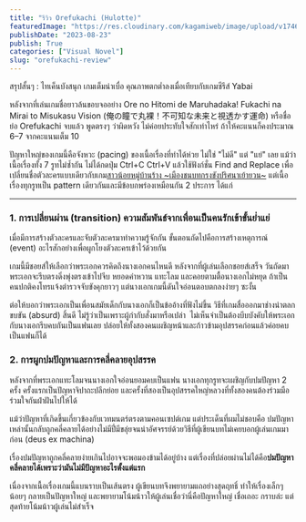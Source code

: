 ```yaml
---
title: "รีวิว Orefukachi (Hulotte)"
featuredImage: "https://res.cloudinary.com/kagamiweb/image/upload/v1746283866/blog.coregamehd.com/orefukachi-review.jpg"
publishDate: "2023-08-23"
publish: True
categories: ["Visual Novel"]
slug: "orefukachi-review"
---
```



สรุปสั้นๆ : ไทเค็นบังสนุก เกมเต็มน่าเบื่อ คุณภาพตกต่ำลงเมื่อเทียบกับเกมซีรีส์ Yabai

หลังจากที่เล่นเกมชื่อยาวล้นขอบจออย่าง Ore no Hitomi de Maruhadaka! Fukachi na Mirai to Misukasu Vision (俺の瞳で丸裸！不可知な未来と視透かす運命) หรือชื่อย่อ Orefukachi จบแล้ว พูดตรงๆ ว่าผิดหวัง ไม่ค่อยประทับใจสักเท่าไหร่ ถ้าให้คะแนนก็คงประมาณ 6–7 จากคะแนนเต็ม 10

ปัญหาใหญ่ของเกมนี้คือจังหวะ (pacing) ของเนื้อเรื่องที่ทำได้ห่วย ไม่ใช่ "ไม่ดี" แต่ "แย่" เลย แม้ว่าเนื้อเรื่องทั้ง 7 รูทไม่ซ้ำกัน ไม่ได้กดปุ่ม Ctrl+C Ctrl+V แล้วใช้ฟังก์ชั่น Find and Replace เพื่อเปลี่ยนชื่อตัวละครแบบเดียวกับเกม[สาวน้อยหมู่บ้านร้าง ~เมืองชนบทกรงขังปริศนาเย้ายวน~](https://vndb.org/v38037) แต่เนื้อเรื่องทุกรูทเป็น pattern เดียวกันและมีข้อบกพร่องเหมือนกัน 2 ประการ ได้แก่

---

### 1. การเปลี่ยนผ่าน (transition) ความสัมพันธ์จากเพื่อนเป็นคนรักเข้าขั้นย่ำแย่

เมื่อมีการสร้างตัวละครและจับตัวละครมาทำความรู้จักกัน ขั้นตอนถัดไปคือการสร้างเหตุการณ์ (event) อะไรสักอย่างเพื่อผูกโยงตัวละครเข้าไว้ด้วยกัน

เกมนี้มีชอยส์ให้เลือกว่าพระเอกควรคิดถึงนางเอกคนไหนดี หลังจากที่ผู้เล่นเลือกชอยส์เสร็จ วันถัดมาพระเอกจะรีบตรงดิ่งพุ่งตรงเข้าไปจีบ หยอดคำหวาน แทะโลม และคอยตามตื้อนางเอกไม่หยุด ถ้าเป็นคนปกติคงโทรแจ้งตำรวจจับขังคุกยาวๆ แต่นางเอกเกมนี้ดันใจอ่อนตอบตกลงง่ายๆ ซะงั้น

ต่อให้บอกว่าพระเอกเป็นเพื่อนสมัยเด็กกับนางเอกก็เป็นข้ออ้างที่ฟังไม่ขึ้น วิธีที่เกมสื่อออกมาช่างน่าตลกขบขัน (absurd) สิ้นดี ไม่รู้ว่าเป็นเพราะผู้กำกับสั่งมาหรือเปล่า  ไม่เห็นจำเป็นต้องบีบบังคับให้พระเอกกับนางเอกรีบคบกันเป็นแฟนเลย ปล่อยให้ทั้งสองคนเผชิญหน้าและก้าวข้ามอุปสรรคก่อนแล้วค่อยคบเป็นแฟนก็ได้

### 2. การผูกปมปัญหาและการคลี่คลายอุปสรรค

หลังจากที่พระเอกแทะโลมจนนางเอกใจอ่อนยอมคบเป็นแฟน นางเอกทุกรูทจะเผชิญกับปมปัญหา 2 ครั้ง ครั้งแรกเป็นปัญหาจิปาถะปลีกย่อย และครั้งที่สองเป็นอุปสรรคใหญ่หลวงที่ทั้งสองคนต้องร่วมมือร่วมใจกันฝ่าฝันไปให้ได้

แม้ว่าปัญหาที่เกิดขึ้นเกี่ยวข้องกับเวทมนตร์ตรงตามคอนเซปต์เกม แต่ประเด็นที่ผมไม่ชอบคือ ปมปัญหาเหล่านั้นกลับถูกคลี่คลายได้อย่างไม่มีปี่มีขลุ่ยจนน่าอัศจรรย์ด้วยวิธีที่ผู้เขียนบทไม่เคยบอกผู้เล่นเกมมาก่อน (deus ex machina)

เรื่องปมปัญหาถูกคลี่คลายง่ายเกินไปอาจจะพอมองข้ามได้อยู่บ้าง แต่เรื่องที่ปล่อยผ่านไม่ได้คือ**ปมปัญหาคลี่คลายได้เพราะว่ามันไม่มีปัญหาอะไรตั้งแต่แรก**

เนื่องจากเนื้อเรื่องเกมนี้แบนราบเป็นเส้นตรง ผู้เขียนบทจึงพยายามแถอย่างสุดฤทธิ์ ทำให้เรื่องเล็กๆ น้อยๆ กลายเป็นปัญหาใหญ่ และพยายามโน้มน้าวให้ผู้เล่นเชื่อว่านี่คือปัญหาใหญ่ เชื่อเถอะ กราบล่ะ แต่สุดท้ายโน้มน้าวผู้เล่นไม่สำเร็จ
